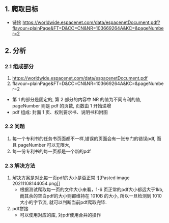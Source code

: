## 1. 爬取目标
- 链接
https://worldwide.espacenet.com/data/espacenetDocument.pdf?flavour=plainPage&FT=D&CC=CN&NR=103669264A&KC=&pageNumber=2
## 2. 分析
### 2.1 组成部分
1. https://worldwide.espacenet.com/data/espacenetDocument.pdf
2. flavour=plainPage&FT=D&CC=CN&NR=103669264A&KC=&pageNumber=2
- 第 1 的部分是固定的, 第 2 部分的内容中 NR 的值为不同专利的值, pageNumber 则是 pdf 的页数, 页数由 1 开始递增
- pdf 组成: 封面 1 页、权利要求书、说明书和附图
### 2.2 问题
1. 每一个专利书的任务书页面都不一样,错误的页面会有一张专门的错误pdf, 而且 pageNumber 可以无限大,
2. 每一份专利书的每一页都是一个新的pdf
### 2.3 解决方法
1. 解决方案是对比每一页pdf的大小是否正常
![[Pasted image 20211108144054.png]]
	- 根据测试爬取每一页的文件大小来看，1-6 页正常的pdf大小都远大于1kb, 而其余的空白pdf的大小则都维持在 1010B 的大小, 所以一旦检测到 1010 大小的字节流, 就可以判断当前pdf爬取完毕.
2. pdf拼接
	- 可以使用对应的库, 对pdf使用合并的操作